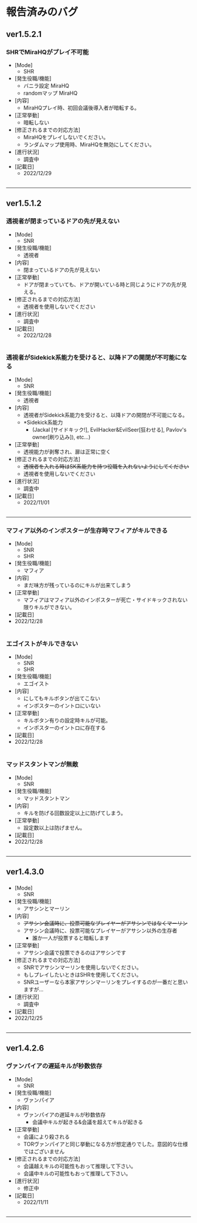 # 報告済みのバグ
<!-- 
-----以下テンプレ-----
### バグの内容
- [Mode]
  - 
- [発生役職/機能]
  - 
- [内容]
  - 
- [正常挙動]
  - 
- [修正されるまでの対応方法]
  - 
- [進行状況]
  - 
- [記載日]
  - 
<br><br> 
-----テンプレここまで-----
## 次回修正**予定**の内容
### 表
| 役職/機能 | モード | バグ内容 | 修正バージョン(予定) |
| :-- | :-- | :-- | :--: |
|  |  |  |  |
<hr>
-->
## ver1.5.2.1

### SHRでMiraHQがプレイ不可能
- [Mode]
  - SHR
- [発生役職/機能]
  - バニラ設定 MiraHQ
  - randomマップ MiraHQ
- [内容]
  - MiraHQプレイ時、初回会議後導入者が暗転する。
- [正常挙動]
  - 暗転しない
- [修正されるまでの対応方法]
  - MiraHQをプレイしないでください。
  - ランダムマップ使用時、MiraHQを無効にしてください。
- [進行状況]
  - 調査中
- [記載日]
  - 2022/12/29
<br><br>
<hr>

## ver1.5.1.2

### 透視者が閉まっているドアの先が見えない
- [Mode]
  - SNR
- [発生役職/機能]
  - 透視者
- [内容]
  - 閉まっているドアの先が見えない
- [正常挙動]
  - ドアが閉まっていても、ドアが開いている時と同じようにドアの先が見える。
- [修正されるまでの対応方法]
  - 透視者を使用しないでください
- [進行状況]
  - 調査中
-  [記載日]
   - 2022/12/28
<br><br>

### 透視者がSidekick系能力を受けると、以降ドアの開閉が不可能になる 
- [Mode]
  - SNR
- [発生役職/機能]
  - 透視者
- [内容]
  - 透視者がSidekick系能力を受けると、以降ドアの開閉が不可能になる。
  - *Sidekick系能力
    - (Jackal [サイドキック!], EvilHacker&EvilSeer[狂わせる], Pavlov's owner[刷り込み]), etc...)
- [正常挙動]
  - 透視能力が剥奪され、扉は正常に空く
- [修正されるまでの対応方法]
  - ~~透視者を入れる時はSK系能力を持つ役職を入れないようにしてください~~
  - 透視者を使用しないでください
- [進行状況]
  - 調査中
-  [記載日]
   - 2022/11/01
<br><br>


<hr>


### マフィア以外のインポスターが生存時マフィアがキルできる
- [Mode]
  - SNR
  - SHR
- [発生役職/機能]
  - マフィア
- [内容]
  - まだ味方が残っているのにキルが出来てしまう
- [正常挙動]
  - マフィアはマフィア以外のインポスターが死亡・サイドキックされない限りキルができない。
-  [記載日]
  - 2022/12/28
<br><br>


### エゴイストがキルできない
- [Mode]
  - SNR
  - SHR
- [発生役職/機能]
  - エゴイスト
- [内容]
  - にしてもキルボタンが出てこない
  - インポスターのイントロにいない
- [正常挙動]
  - キルボタン有りの設定時キルが可能。
  - インポスターのイントロに存在する
-  [記載日]
  - 2022/12/28
<br><br>


### マッドスタントマンが無敵
- [Mode]
  - SNR
- [発生役職/機能]
  - マッドスタントマン
- [内容]
  - キルを防げる回数設定以上に防げてしまう。
- [正常挙動]
  - 設定数以上は防げません。
-  [記載日]
  - 2022/12/28
<br><br>


<hr>

## ver1.4.3.0

### 
- [Mode]
  - SNR
- [発生役職/機能]
  - アサシンとマーリン
- [内容]
  - ~~アサシン会議時に、投票可能なプレイヤーがアサシンではなくマーリン~~
  - アサシン会議時に、投票可能なプレイヤーがアサシン以外の生存者
    - 誰か一人が投票すると暗転します
- [正常挙動]
  - アサシン会議で投票できるのはアサシンです
- [修正されるまでの対応方法]
  - SNRでアサシンマーリンを使用しないでください。
  - もしプレイしたいときはSHRを使用してください。
  - SNRユーザーなら本家アサシンマーリンをプレイするのが一番だと思いますが…
- [進行状況]
  - 調査中 
-  [記載日]
  - 2022/12/25
<br><br>


<hr>

## ver1.4.2.6

### ヴァンパイアの遅延キルが秒数依存

- [Mode]
  - SNR
- [発生役職/機能]
  - ヴァンパイア
- [内容]
  - ヴァンパイアの遅延キルが秒数依存
    - 会議中キルが起きる&会議を超えてキルが起きる
- [正常挙動]
  - 会議により殺される
  - TORヴァンパイアと同じ挙動になる方が想定通りでした。意図的な仕様ではございません
- [修正されるまでの対応方法]
  - 会議越えキルの可能性もおって推理して下さい。
  - 会議中キルの可能性もおって推理して下さい。
- [進行状況]
  - 修正中
-  [記載日]
   - 2022/11/11
<br><br>

<hr>




